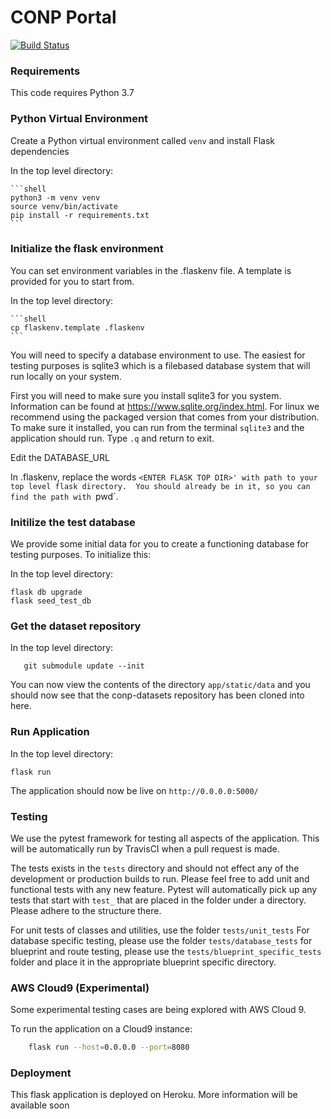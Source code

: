 
# CONP Portal 
[![Build Status](https://travis-ci.org/CONP-PCNO/conp-portal.svg?branch=master)](https://travis-ci.org/CONP-PCNO/conp-portal)
### Requirements

This code requires Python 3.7 

### Python Virtual Environment

Create a Python virtual environment called `venv` and install Flask dependencies

In the top level directory:

    ```shell
    python3 -m venv venv
    source venv/bin/activate
    pip install -r requirements.txt
    ```
### Initialize the flask environment

You can set environment variables in the .flaskenv file.  A template is provided for you to start from.

In the top level directory:

    ```shell
    cp flaskenv.template .flaskenv
    ```

You will need to specify a database environment to use.  The easiest for testing purposes is sqlite3
which is a filebased database system that will run locally on your system.

First you will need to make sure you install sqlite3 for you system. Information can be found at https://www.sqlite.org/index.html.
For linux we recommend using the packaged version that comes from your distribution. To make sure it installed, you can run from the terminal `sqlite3`
and the application should run. Type `.q` and return to exit.

Edit the DATABASE_URL 

In .flaskenv, replace the words `<ENTER FLASK TOP DIR>' with path to your top level flask directory.  You should already be in it, so you can find the path with `pwd`.

### Initilize the test database

We provide some initial data for you to create a functioning database for testing purposes.  To initialize this:

In the top level directory:

   ```shell
   flask db upgrade
   flask seed_test_db
   ```
### Get the dataset repository

In the top level directory:

   ```shell
      git submodule update --init
   ```
      
You can now view the contents of the directory `app/static/data` and you should now see that the conp-datasets repository has been cloned into here.

### Run Application

In the top level directory:

   ```shell
   flask run
   ```

The application should now be live on `http://0.0.0.0:5000/` 
    
### Testing

We use the pytest framework for testing all aspects of the application. This will be automatically run by TravisCI when a pull request is made.  

The tests exists in the `tests` directory and should not effect any of the development or production builds to run. Please feel free to add unit and functional tests with any new feature.  Pytest will automatically pick up any tests that start with `test_` that are placed in the folder under a directory.  Please adhere to the structure there.

For unit tests of classes and utilities, use the folder `tests/unit_tests`
For database specific testing, please use the folder `tests/database_tests`
for blueprint and route testing, please use the `tests/blueprint_specific_tests` folder and place it in the appropriate blueprint specific directory.


### AWS Cloud9 (Experimental)

Some experimental testing cases are being explored with AWS Cloud 9.

To run the application on a Cloud9 instance:

```bash
    flask run --host=0.0.0.0 --port=8080
```

### Deployment
    
This flask application is deployed on Heroku. More information will be available soon
